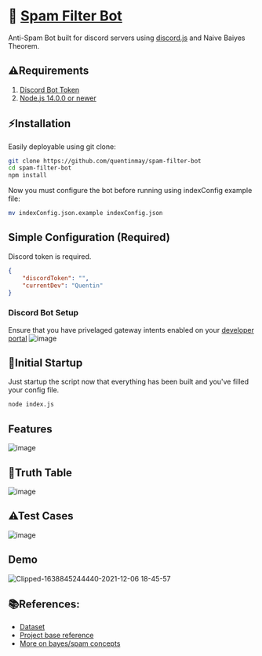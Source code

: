 # 🚫 [Spam Filter Bot](https://github.com/quentinmay/spam-filter-bot)

Anti-Spam Bot built for discord servers using [discord.js](https://discord.js.org) and Naive Baiyes Theorem.

## ⚠Requirements
1. [Discord Bot Token](https://discordjs.guide/preparations/setting-up-a-bot-application.html#creating-your-bot)
2. [Node.js 14.0.0 or newer](https://nodejs.org/)

## ⚡Installation

Easily deployable using git clone:

```bash
git clone https://github.com/quentinmay/spam-filter-bot
cd spam-filter-bot
npm install
```
Now you must configure the bot before running using indexConfig example file:
```bash
mv indexConfig.json.example indexConfig.json
```
## Simple Configuration (Required)
Discord token is required.

```json
{
    "discordToken": "",
    "currentDev": "Quentin"
}
```

### Discord Bot Setup
Ensure that you have privelaged gateway intents enabled on your [developer portal](https://discord.com/developers/applications)
![image](https://user-images.githubusercontent.com/73214439/115173596-7e487a00-a07c-11eb-9877-f2cf1441ee75.png)

## 🚀Initial Startup
Just startup the script now that everything has been built and you've filled your config file.
```bash
node index.js
```

## Features
![image](https://user-images.githubusercontent.com/73214439/144963321-2f6a543b-76f6-4b05-80fb-039be5db1515.png)

## 🧮Truth Table
![image](https://user-images.githubusercontent.com/73214439/144963350-597616da-9100-411e-8ce1-2332cff1b6ca.png)

## ⚠Test Cases
![image](https://user-images.githubusercontent.com/73214439/144963385-90732e5f-eef8-46f0-b10b-26053b7f4034.png)


## Demo
![Clipped-1638845244440-2021-12-06 18-45-57](https://user-images.githubusercontent.com/73214439/144963221-ae44ff33-ddfa-44ad-9a55-6fb2a04fd994.gif)


## 📚References:
* [Dataset](https://www.kaggle.com/uciml/sms-spam-collection-dataset)
* [Project base reference](https://towardsdatascience.com/na%C3%AFve-bayes-spam-filter-from-scratch-12970ad3dae7)
* [More on bayes/spam concepts](https://www.baeldung.com/cs/spam-filter-training-sets)
